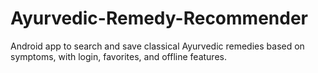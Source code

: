 # Ayurvedic-Remedy-Recommender
Android app to search and save classical Ayurvedic remedies based on symptoms, with login, favorites, and offline features.
